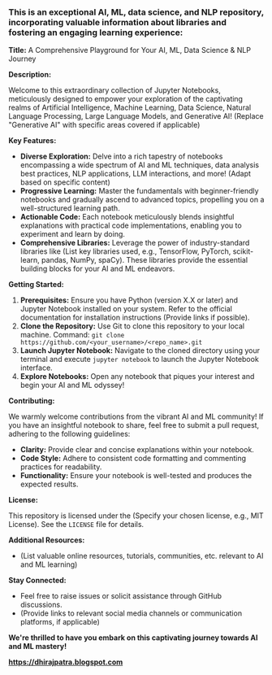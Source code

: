 ### This is an exceptional AI, ML, data science, and NLP repository, incorporating valuable information about libraries and fostering an engaging learning experience:

**Title:** A Comprehensive Playground for Your AI, ML, Data Science & NLP Journey

**Description:**

Welcome to this extraordinary collection of Jupyter Notebooks, meticulously designed to empower your exploration of the captivating realms of Artificial Intelligence, Machine Learning, Data Science, Natural Language Processing, Large Language Models, and Generative AI! (Replace "Generative AI" with specific areas covered if applicable)

**Key Features:**

* **Diverse Exploration:** Delve into a rich tapestry of notebooks encompassing a wide spectrum of AI and ML techniques, data analysis best practices, NLP applications, LLM interactions, and more! (Adapt based on specific content)
* **Progressive Learning:** Master the fundamentals with beginner-friendly notebooks and gradually ascend to advanced topics, propelling you on a well-structured learning path.
* **Actionable Code:** Each notebook meticulously blends insightful explanations with practical code implementations, enabling you to experiment and learn by doing.
* **Comprehensive Libraries:** Leverage the power of industry-standard libraries like (List key libraries used, e.g., TensorFlow, PyTorch, scikit-learn, pandas, NumPy, spaCy). These libraries provide the essential building blocks for your AI and ML endeavors.

**Getting Started:**

1. **Prerequisites:** Ensure you have Python (version X.X or later) and Jupyter Notebook installed on your system. Refer to the official documentation for installation instructions (Provide links if possible).
2. **Clone the Repository:** Use Git to clone this repository to your local machine. Command: `git clone https://github.com/<your_username>/<repo_name>.git`
3. **Launch Jupyter Notebook:** Navigate to the cloned directory using your terminal and execute `jupyter notebook` to launch the Jupyter Notebook interface.
4. **Explore Notebooks:** Open any notebook that piques your interest and begin your AI and ML odyssey!

**Contributing:**

We warmly welcome contributions from the vibrant AI and ML community! If you have an insightful notebook to share, feel free to submit a pull request, adhering to the following guidelines:

* **Clarity:** Provide clear and concise explanations within your notebook.
* **Code Style:** Adhere to consistent code formatting and commenting practices for readability.
* **Functionality:** Ensure your notebook is well-tested and produces the expected results.

**License:**

This repository is licensed under the (Specify your chosen license, e.g., MIT License). See the `LICENSE` file for details.

**Additional Resources:**

* (List valuable online resources, tutorials, communities, etc. relevant to AI and ML learning)

**Stay Connected:**

* Feel free to raise issues or solicit assistance through GitHub discussions.
* (Provide links to relevant social media channels or communication platforms, if applicable)

**We're thrilled to have you embark on this captivating journey towards AI and ML mastery!**

**https://dhirajpatra.blogspot.com**
